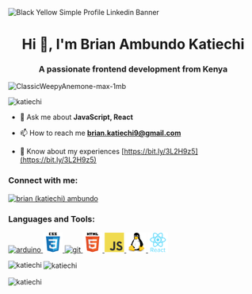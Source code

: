 ![Black Yellow Simple Profile Linkedin Banner](https://user-images.githubusercontent.com/105471348/180610230-4ba3f224-0149-4f94-a8b0-7ba22c38745a.png)

<h1 align="center">Hi 👋, I'm Brian Ambundo Katiechi</h1>
<h3 align="center">A passionate frontend development from Kenya</h3>

![ClassicWeepyAnemone-max-1mb](https://user-images.githubusercontent.com/105471348/180609895-4df28379-4902-44c1-9cce-c6f07439e418.gif)


<p align="left"> <img src="https://komarev.com/ghpvc/?username=katiechi&label=Profile%20views&color=0e75b6&style=flat" alt="katiechi" /> </p>

- 💬 Ask me about **JavaScript, React**

- 📫 How to reach me **brian.katiechi9@gmail.com**

- 📄 Know about my experiences [https://bit.ly/3L2H9z5](https://bit.ly/3L2H9z5)

<h3 align="left">Connect with me:</h3>
<p align="left">
<a href="https://linkedin.com/in/brian (katiechi) ambundo" target="blank"><img align="center" src="https://raw.githubusercontent.com/rahuldkjain/github-profile-readme-generator/master/src/images/icons/Social/linked-in-alt.svg" alt="brian (katiechi) ambundo" height="30" width="40" /></a>
</p>

<h3 align="left">Languages and Tools:</h3>
<p align="left"> <a href="https://www.arduino.cc/" target="_blank" rel="noreferrer"> <img src="https://cdn.worldvectorlogo.com/logos/arduino-1.svg" alt="arduino" width="40" height="40"/> </a> <a href="https://www.w3schools.com/css/" target="_blank" rel="noreferrer"> <img src="https://raw.githubusercontent.com/devicons/devicon/master/icons/css3/css3-original-wordmark.svg" alt="css3" width="40" height="40"/> </a> <a href="https://git-scm.com/" target="_blank" rel="noreferrer"> <img src="https://www.vectorlogo.zone/logos/git-scm/git-scm-icon.svg" alt="git" width="40" height="40"/> </a> <a href="https://www.w3.org/html/" target="_blank" rel="noreferrer"> <img src="https://raw.githubusercontent.com/devicons/devicon/master/icons/html5/html5-original-wordmark.svg" alt="html5" width="40" height="40"/> </a> <a href="https://developer.mozilla.org/en-US/docs/Web/JavaScript" target="_blank" rel="noreferrer"> <img src="https://raw.githubusercontent.com/devicons/devicon/master/icons/javascript/javascript-original.svg" alt="javascript" width="40" height="40"/> </a> <a href="https://www.linux.org/" target="_blank" rel="noreferrer"> <img src="https://raw.githubusercontent.com/devicons/devicon/master/icons/linux/linux-original.svg" alt="linux" width="40" height="40"/> </a> <a href="https://reactjs.org/" target="_blank" rel="noreferrer"> <img src="https://raw.githubusercontent.com/devicons/devicon/master/icons/react/react-original-wordmark.svg" alt="react" width="40" height="40"/> </a> </p>

<p><img align="left" src="https://github-readme-stats.vercel.app/api/top-langs?username=katiechi&show_icons=true&locale=en&layout=compact" alt="katiechi" /></p>

<p>&nbsp;<img align="center" src="https://github-readme-stats.vercel.app/api?username=katiechi&show_icons=true&locale=en" alt="katiechi" /></p>

<p><img align="center" src="https://github-readme-streak-stats.herokuapp.com/?user=katiechi&" alt="katiechi" /></p>
